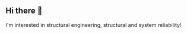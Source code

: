## Hi there 👋

I'm interested in structural engineering, structural and system reliability!


<!--
**krespers/krespers** is a ✨ _special_ ✨ repository because its `README.md` (this file) appears on your GitHub profile.

Here are some ideas to get you started:

- 🔭 I’m currently working on SNU
- 🌱 I’m currently learning Civil Engineering

